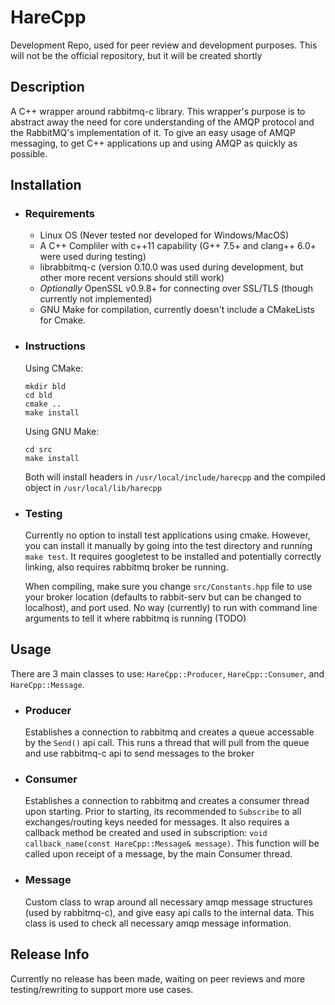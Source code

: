 # HareCpp #

Development Repo, used for peer review and development purposes.  This will not be the official repository, but it will be created shortly

## Description ##
A C++ wrapper around rabbitmq-c library.  This wrapper's purpose is to abstract away the need for core understanding of the AMQP protocol and the RabbitMQ's implementation of it.  To give an easy usage of AMQP messaging, to get C++ applications up and using AMQP as quickly as possible.  

## Installation ##

- ### Requirements ###

  - Linux OS (Never tested nor developed for Windows/MacOS)
  - A C++ Compliler with c++11 capability (G++ 7.5+ and clang++ 6.0+ were used during testing)
  - librabbitmq-c (version 0.10.0 was used during development, but other more recent versions should still work)
  - _Optionally_ OpenSSL v0.9.8+ for connecting over SSL/TLS (though currently not implemented)
  - GNU Make for compilation, currently doesn't include a CMakeLists for Cmake.

- ### Instructions ###

  Using CMake:
  ```
  mkdir bld
  cd bld
  cmake ..
  make install
  ```
  Using GNU Make:
  ```
  cd src
  make install
  ```

  Both will install headers in `/usr/local/include/harecpp` and the compiled object in `/usr/local/lib/harecpp`

- ### Testing ###
  Currently no option to install test applications using cmake.  However, you can install it manually by going into the test directory and running `make test`.  It requires googletest to be installed and potentially correctly linking, also requires rabbitmq broker be running.

  When compiling, make sure you change `src/Constants.hpp` file to use your broker location (defaults to rabbit-serv but can be changed to localhost), and port used.  No way (currently) to run with command line arguments to tell it where rabbitmq is running (TODO)

## Usage ##

There are 3 main classes to use: `HareCpp::Producer`, `HareCpp::Consumer`, and `HareCpp::Message`.  
  
  - ### Producer ###
      Establishes a connection to rabbitmq and creates a queue accessable by the `Send()` api call.  This runs a thread that will pull from the queue and use rabbitmq-c api to send messages to the broker
  - ### Consumer ###
      Establishes a connection to rabbitmq and creates a consumer thread upon starting.  Prior to starting, its recommended to `Subscribe` to all exchanges/routing keys needed for messages.  It also requires a callback method be created and used in subscription: `void callback_name(const HareCpp::Message& message)`.  This function will be called upon receipt of a message, by the main Consumer thread.
  - ### Message ###
      Custom class to wrap around all necessary amqp message structures (used by rabbitmq-c), and give easy api calls to the internal data.  This class is used to check all necessary amqp message information.

## Release Info ##

Currently no release has been made, waiting on peer reviews and more testing/rewriting to support more use cases.